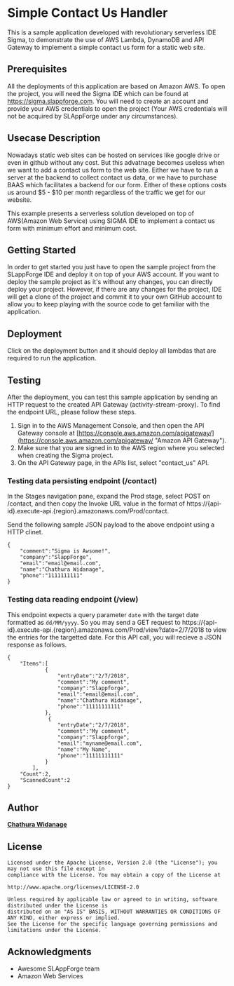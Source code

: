 # Simple Contact Us Handler
This is a sample application developed with revolutionary serverless IDE Sigma, to demonstrate the use of AWS Lambda, DynamoDB and API Gateway to implement a simple contact us form for a static web site.
## Prerequisites

All the deployments of this application are based on Amazon AWS. To open the project, you will need the Sigma IDE which can be found at https://sigma.slappforge.com. You will need to create an account and provide your AWS credentials to open the project (Your AWS credentials will not be acquired by SLAppForge under any circumstances).
## Usecase Description
Nowadays static web sites can be hosted on services like google drive or even in github without any cost. But this advatnage becomes useless when we want to add a contact us form to the web site. Either we have to run a server at the backend to collect contact us data, or we have to purchase BAAS which facilitates a backend for our form. Either of these options costs us around $5 - $10 per month regardless of the traffic we get for our website.  

This example presents a serverless solution developed on top of AWS(Amazon Web Service) using SIGMA IDE to implement a contact us form with minimum effort and minimum cost.

## Getting Started

In order to get started you just have to open the sample project from the SLappForge IDE and deploy it on top of your AWS account. If you want to deploy the sample project as it's without any changes, you can directly deploy your project. However, if there are any changes for the project, IDE will get a clone of the project and commit it to your own GitHub account to allow you to keep playing with the source code to get familiar with the application.

## Deployment

Click on the deployment button and it should deploy all lambdas that are required to run the application.

## Testing

After the deployment, you can test this sample application by sending an HTTP request to the created API Gateway (activity-stream-proxy). To find the endpoint URL, please follow these steps.

1. Sign in to the AWS Management Console, and then open the API Gateway console at [https://console.aws.amazon.com/apigateway/](https://console.aws.amazon.com/apigateway/ "Amazon API Gateway").
2. Make sure that you are signed in to the AWS region where you selected when creating the Sigma project.
3. On the API Gateway page, in the APIs list, select "contact_us" API.

### Testing data persisting endpoint (/contact)
In the Stages navigation pane, expand the Prod stage, select POST on /contact, and then copy the Invoke URL value in the format of https://{api-id}.execute-api.{region}.amazonaws.com/Prod/contact.

Send the following sample JSON payload to the above endpoint using a HTTP clinet.

```
{
    "comment":"Sigma is Awsome!",
    "company":"SlappForge",
    "email":"email@email.com",
    "name":"Chathura Widanage",
    "phone":"1111111111"
}
```

### Testing data reading endpoint (/view)
This endpoint expects a query parameter `date` with the target date formatted as `dd/MM/yyyy`. So you may send a GET request to https://{api-id}.execute-api.{region}.amazonaws.com/Prod/view?date=2/7/2018 to view the entries for the targetted date.
For this API call, you will recieve a JSON response as follows.

```
{
    "Items":[
            {
                "entryDate":"2/7/2018",
                "comment":"My comment",
                "company":"Slappforge",
                "email":"email@email.com",
                "name":"Chathura Widanage",
                "phone":"11111111111"
            },
             {
                "entryDate":"2/7/2018",
                "comment":"My comment",
                "company":"Slappforge",
                "email":"myname@email.com",
                "name":"My Name",
                "phone":"11111111111"
            }
        ],
    "Count":2,
    "ScannedCount":2
}
```

## Author
[**Chathura Widanage**](https://github.com/chathurawidanage)

## License
```
Licensed under the Apache License, Version 2.0 (the "License"); you may not use this file except in 
compliance with the License. You may obtain a copy of the License at 

http://www.apache.org/licenses/LICENSE-2.0 

Unless required by applicable law or agreed to in writing, software distributed under the License is 
distributed on an "AS IS" BASIS, WITHOUT WARRANTIES OR CONDITIONS OF ANY KIND, either express or implied. 
See the License for the specific language governing permissions and limitations under the License. `
```
## Acknowledgments
* Awesome SLAppForge team
* Amazon Web Services 
